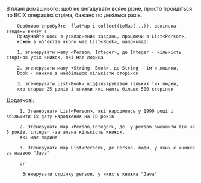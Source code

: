 В плані домашнього: щоб не вигадувати всяке різне, просто пройдіться по ВСІХ операціях стріма,
 бажано по декілька разів.
 
        Особливо спробуйте  flatMap i collect(toMap(...)), декілька завдань внизу є
        Придумайте щось з ускладнених завдань, працюючи з List<Person>,
        кожен з об'єктів якого має List<Book>, наприклад:
        
        1. згенерувати мапу <Person, Integer>, де Integer - кількість сторінок усіх книжок, які має людина
        
        2. згенерувати мапу <String, Book>, де String - ім'я людини,
        Book - книжка з найбільшою кількістю сторінок
        
        3. згенерувати List<Book> відфільтрувавши тільких тих людей,
        хто старше 25 років і книжки які мають більше 500 сторінок

 Додаткові:
 
         1. Згенерувати List<Person>, які народились у 1990 році і збільшити їх дату народження на 10 років
         
         2. Згенерувати map <Person,Integer>, де  у person зменшити вік на 5 років, integer -загальна кількість книжок,
         які має людина
         
         3. Згенерувати map List<Person>, де Person- люди, у яких є книжка за назвою "Java"
         
         or
         
          Згенерувати стрічку person, у яких є книжка "Java"
